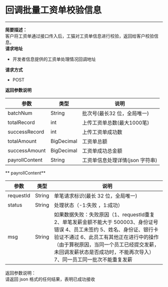 # 回调批量工资单校验信息

---

**简要描述：**  
        客户将工资单通过接口传入后，工猫对工资单信息进行校验，返回给客户校验信息。  
**请求地址**

* 开发者信息提供的工资单处理情况回调地址  

**请求方式**

* POST

**返回参数说明**

| 参数 | 类型 | 说明 |
| --- | --- | --- |
| batchNum | String | 批次号\(最长32 位，全局唯一\) |
| totalRecord | int | 上传工资单总数\(最大1000笔\) |
| successRecord | int | 上传工资单成功数 |
| totalAmount | BigDecimal | 工资单总额 |
| successAmount | BigDecimal | 工资单成功总金额 |
| payrollContent | String | 工资单信息处理详情\(json 字符串\) |

** payrollContent**

| 参数 | 类型 | 说明 |
| --- | --- | --- |
| requestId | String | 单笔请求标识\(最长 32 位，全局唯一\) |
| status | String | 处理状态（-1:失败 ，1:成功） |
| msg | String | 如果数据失败：失败原因（1、requestId重复 2、单笔发薪金额不能大于 500003、身份证号错误 4、员工未签约 5、姓名、身份证、银行卡验证不通过 6、此员工有其他正在进行中的操作（由于算税原因，当同一个员工已经提交发薪，未回调发薪状态是否成功时，不能再次导入）  7、同一员工同一批次不能重复发薪 |

返回参数说明：  
请返回 json 格式的任何结果，表明已成功接收

